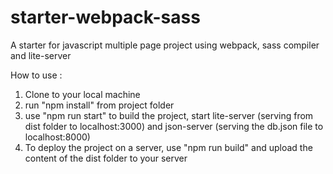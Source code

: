 # starter-webpack-sass
A starter for javascript multiple page project using webpack, sass compiler and lite-server

How to use :
1. Clone to your local machine
2. run "npm install" from project folder
3. use "npm run start" to build the project, start lite-server (serving from dist folder to localhost:3000) and json-server (serving the db.json file to localhost:8000)
4. To deploy the project on a server, use "npm run build" and upload the content of the dist folder to your server